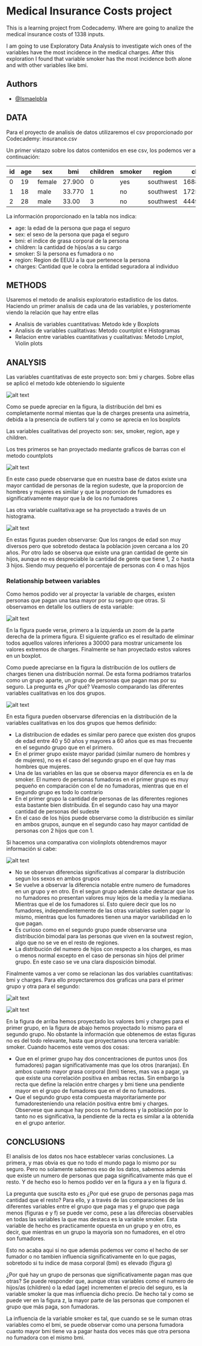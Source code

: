 
# Medical Insurance Costs project

This is a learning project from Codecademy. Where are going to analize the medical insurance costs of 1338 inputs.

I am going to use Exploratory Data Analysis to investigate wich ones of the variables have the most incidence in the medical charges.
After this exploration I found that  variable smoker has the most incidence both alone and with other variables like bmi. 



## Authors

- [@Ismaelpbla](https://www.github.com/Ismaelpbla)


## DATA

Para el proyecto de analisis de datos utilizaremos el csv proporcionado por Codecademy: insurance.csv

Un primer vistazo sobre los datos contenidos en ese csv, los podemos ver a continuación:

| id  |age  | sex   |bmi   |children   |smoker   |region   |charges   |
|---|---|---|---|---|---|---|---|
| 0  |19   | female  |27.900   |0   |yes   |southwest   |16884.92400   |
|  1 |  18 |   male|33.770   |1   |no   |southwest   |1725.55230   |
|   2|   28|   male|33.00   |3   |no   |southwest   |4449.46200   |

La información proporcionado en la tabla nos indica:
- age: la edad de la persona que paga el seguro
- sex: el sexo de la persona que paga el seguro
- bmi: el indice de grasa corporal de la persona
- children: la cantidad de hijos/as a su cargo
- smoker: Si la persona es fumadora o no
- region: Region de EEUU a la que pertenece la persona
- charges: Cantidad que le cobra la entidad seguradora al individuo


## METHODS

Usaremos el metodo de analisis exploratorio estadistico de los datos. Haciendo un primer analisis de cada una de las variables, y posteriomente viendo la relación que hay entre ellas

- Analisis de variables cuantitativas: Metodo kde y Boxplots
- Analisis de variables cualitativas: Metodo countplot e Histogramas
- Relacion entre variables cuantitativas y cualitativas: Metodo Lmplot, Violin plots
## ANALYSIS

Las variables cuantitativas de este proyecto son: bmi y charges. Sobre ellas se aplicó el metodo kde obteniendo lo siguiente

![alt text](https://raw.githubusercontent.com/Ismaelpbla/Medical_Insurance_costs/main/Figures/kdeplot.png)

Como se puede apreciar en la figura, la distribución del bmi es completamente normal mientas que la de charges presenta una asimetria, debida a la presencia de outliers tal y como se aprecia en los boxplots

Las variables cualitativas del proyecto son: sex, smoker, region, age y children.

Los tres primeros se han proyectado mediante graficos de barras con el metodo countplots

![alt text](https://raw.githubusercontent.com/Ismaelpbla/Medical_Insurance_costs/30f03294866592c7d06d106013ca365eaeb948c2/Figures/countplot.png)

En este caso puede observarse que en nuestra base de datos existe una mayor cantidad de personas de la region sudeste, que la proporcion de hombres y mujeres es similar y que la proporcion de fumadores es significativamente mayor que la de los no fumadores

Las otra variable cualitativa:age se ha proyectado a través de un histograma.

![alt text](https://raw.githubusercontent.com/Ismaelpbla/Medical_Insurance_costs/6388dcca73616fe1ff045287ebc8cfdc906b9513/Figures/histogram.png)

En estas figuras pueden observarse: Que los rangos de edad son muy diversos pero que sobretodo destaca la población joven cercana a los 20 años. Por otro lado se observa que existe una gran cantidad de gente sin hijos, aunque no es despreciable la cantidad de gente que tiene 1, 2 o hasta 3 hijos. Siendo muy pequeño el porcentaje de personas con 4 o mas hijos

### Relationship between variables

Como hemos podido ver al proyectar la variable de charges, existen personas que pagan una tasa mayor por su seguro que otras. Si observamos en detalle los outliers de esta variable:

![alt text](https://raw.githubusercontent.com/Ismaelpbla/Medical_Insurance_costs/main/Figures/charges_outliers.png)

En la figura puede verse, primero a la izquierda un zoom de la parte derecha de la primera figura. El siguiente grafico es el resultado de eliminar todos aquellos valores inferiores a 30000 para mostrar unicamente los valores extremos de charges. Finalmente se han proyectado estos valores en un boxplot.

Como puede apreciarse en la figura la distribución de los outliers de charges tienen una distribución normal. De esta forma podriamos tratarlos como un grupo aparte, un grupo de personas que pagan mas por su seguro. La pregunta es ¿Por qué? Veamoslo comparando las diferentes variables cualitativas en los dos grupos.

![alt text](https://raw.githubusercontent.com/Ismaelpbla/Medical_Insurance_costs/main/Figures/comparative_countplots.png)


En esta figura pueden observarse diferencias en la distribución de la variables cualitativas en los dos grupos que hemos definido:
- La distribucion de edades es similar pero parece que existen dos grupos de edad entre 40 y 50 años y mayores a 60 años que es mas frecuente en el segundo grupo que en el primero.
- En el primer grupo existe mayor paridad (similar numero de hombres y de mujeres), no es el caso del segundo grupo en el que hay mas hombres que mujeres.
- Una de las variables en las que se observa mayor diferencia es en la de smoker. El numero de personas fumadoras en el primer grupo es muy pequeño en comparación con el de no fumadoras, mientras que en el segundo grupo es todo lo contrario
- En el primer grupo la cantidad de personas de las diferentes regiones esta bastante bien distribuida. En el segundo caso hay una mayor cantidad de personas del sudeste
- En el caso de los hijos puede observarse como la distribución es similar en ambos grupos, aunque en el segundo caso hay mayor cantidad de personas con 2 hijos que con 1.

Si hacemos una comparativa con violinplots obtendremos mayor información si cabe:

![alt text](https://raw.githubusercontent.com/Ismaelpbla/Medical_Insurance_costs/main/Figures/violin_plot.png)

- No se observan diferencias significativas al comparar la distribución segun los sexos en ambos grupos
- Se vuelve a observar la diferencia notable entre numero de fumadores en un grupo y en otro. En el segun grupo además cabe destacar que los no fumadores no presentan valores muy lejos de la media y la mediana. Mientras que el de los fumadores sí. Esto quiere decir que los no fumadores, independientemente de las otras variables suelen pagar lo mismo, mientras que los fumadores tienen una mayor variabilidad en lo que pagan.
- Es curioso como en el segundo grupo puede observarse una distribución bimodal para las personas que viven en la soutwest region, algo que no se ve en el resto de regiones.
- La distribución del numero de hijos con respecto a los charges, es mas o menos normal excepto en el caso de personas sin hijos del primer grupo. En este caso se ve una clara disposición bimodal.

Finalmente vamos a ver como se relacionan las dos variables cuantitativas: bmi y charges. Para ello proyectaremos dos graficas una para el primer grupo y otra para el segundo:

![alt text](https://raw.githubusercontent.com/Ismaelpbla/Medical_Insurance_costs/main/Figures/charges%20vs%20bmi%20standar.png)

![alt text](https://raw.githubusercontent.com/Ismaelpbla/Medical_Insurance_costs/main/Figures/charges%20vs%20bmi%20outliers.png)

En la figura de arriba hemos proyectado los valores bmi y charges para el primer grupo, en la figura de abajo hemos proyectado lo mismo para el segundo grupo.
No obstante la información que obtenemos de estas figuras no es del todo relevante, hasta que proyectamos una tercera variable: smoker. Cuando hacemos este vemos dos cosas:
- Que en el primer grupo hay dos concentraciones de puntos unos (los fumadores) pagan significativamente mas que los otros (naranjas). En ambos cuanto mayor grasa corporal (bmi) tienes, mas vas a pagar, ya que existe una correlación positiva en ambas rectas. Sin embargo la recta que define la relación entre charges y bmi tiene una pendiente mayor en el grupo de fumadores que en el de no fumadores.
- Que el segundo grupo esta compuesta mayoritariamente por fumadoresteniendo una relación positiva entre bmi y charges. Observese que aunque hay pocos no fumadores y la población por lo tanto no es significativa, la pendiente de la recta es similar a la obtenida en el grupo anterior.
## CONCLUSIONS

El analisis de los datos nos hace establecer varias conclusiones. La primera, y mas obvia es que no todo el mundo paga lo mismo por su seguro. Pero no solamente sabemos eso de los datos, sabemos además
que existe un numero de personas que paga significativamente más que el resto. Y de hecho eso lo hemos podido ver en la figura a y en la figura d.

La pregunta que suscita esto es ¿Por qué ese grupo de personas paga mas cantidad que el resto? Para ello, y a través de las comparaciones de las diferentes variables entre el grupo que paga mas y el grupo que paga menos (figuras e y f)
se puede ver como, pese a las diferecias observables en todas las variables la que mas destaca es la variable smoker. Esta variable de hecho es practicamente opuesta en un grupo y en otro, es decir, que mientras en un grupo la mayoría son
no fumadores, en el otro son fumadores.

Esto no acaba aqui si no que además podemos ver como el hecho de ser fumador o no tambien influencia significativamente en lo que pagas, sobretodo si tu indice de masa corporal (bmi) es elevado (figura g)

¿Por qué hay un grupo de personas que significativamente pagan mas que otras? Se puede responder que, aunque otras variables como el numero de hijos/as (children) o la edad (age) incrementen el precio del seguro, es la variable smoker la que mas influencia dicho precio.
De hecho tal y como se puede ver en la figura z, la mayor parte de las personas que componen el grupo que más paga, son fumadoras.

La influencia de la variable smoker es tal, que cuando se se le suman otras variables como el bmi, se puede observar como una persona fumadora cuanto mayor bmi tiene va a pagar hasta dos veces más que otra persona no fumadora con el mismo bmi.
